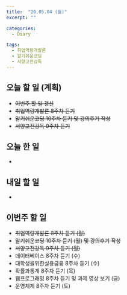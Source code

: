 ```yaml
---
title:  "20.05.04 (월)"
excerpt: ""

categories:
  - Diary

tags:
  - 취업역량개발론
  - 알기쉬운코딩
  - 서양고전강독
---
```


## 오늘 할 일 (계획)

- ~~이번주 할 일 갱신~~
- ~~취업역량개발론 8주차 듣기~~
- ~~알기쉬운코딩 10주차 듣기 및 강의후기 작성~~
- ~~서양고전강독 9주차 듣기~~


## 오늘 한 일

- 

## 내일 할 일

- 


## 이번주 할 일

- ~~취업역량개발론 8주차 듣기 (월)~~
- ~~알기쉬운코딩 10주차 듣기 (월) 및 강의후기 작성~~
- ~~서양고전강독 9주차 듣기 (월)~~
- 데이터베이스 8주차 듣기 (수)
- 대학생을위한실용금융 8주차 듣기 (수)
- 확률과통계 8주차 듣기 (목)
- 웹프로그래밍 8주차 듣기 및 과제 영상 보기 (금)
- 운영체제 8주차 듣기 (토)
